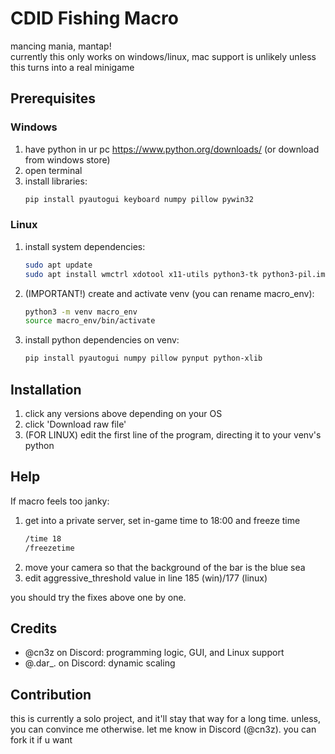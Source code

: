 # CDID Fishing Macro
mancing mania, mantap!<br/>
currently this only works on windows/linux, mac support is unlikely unless this turns into a real minigame

## Prerequisites
### Windows
1. have python in ur pc https://www.python.org/downloads/ (or download from windows store)
2. open terminal
3. install libraries:
   ```bash
   pip install pyautogui keyboard numpy pillow pywin32
### Linux
1. install system dependencies:
   ```bash
   sudo apt update
   sudo apt install wmctrl xdotool x11-utils python3-tk python3-pil.imagetk
2. (IMPORTANT!) create and activate venv (you can rename macro_env):
   ```bash
   python3 -m venv macro_env
   source macro_env/bin/activate
3. install python dependencies on venv:
   ```bash
   pip install pyautogui numpy pillow pynput python-xlib

## Installation
1. click any versions above depending on your OS
2. click 'Download raw file'
3. (FOR LINUX) edit the first line of the program, directing it to your venv's python

## Help
If macro feels too janky:<br/>
1. get into a private server, set in-game time to 18:00 and freeze time
   ```bash
   /time 18
   /freezetime
2. move your camera so that the background of the bar is the blue sea
3. edit aggressive_threshold value in line 185 (win)/177 (linux)

you should try the fixes above one by one.

## Credits
- @cn3z on Discord: programming logic, GUI, and Linux support<br/>
- @.dar_. on Discord: dynamic scaling
   
## Contribution
this is currently a solo project, and it'll stay that way for a long time. unless, you can convince me otherwise. let me know in Discord (@cn3z). you can fork it if u want
